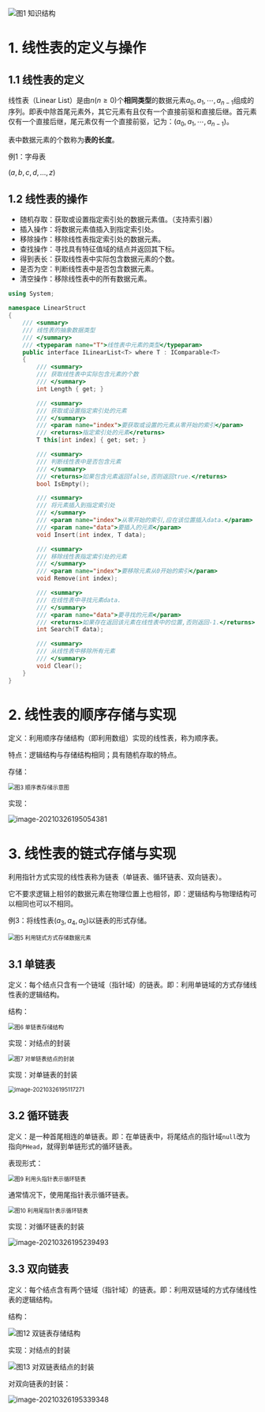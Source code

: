 ![图1 知识结构](https://raw.githubusercontent.com/DaiDuncan/PicUploader/main/img2/20210326192911.png)

# 1. 线性表的定义与操作

## 1.1 线性表的定义

线性表（Linear List）是由$n (n≥0)$个**相同类型**的数据元素$a_0,a_1,⋯,a_{n-1}$组成的序列。即表中除首尾元素外，其它元素有且仅有一个直接前驱和直接后继。首元素仅有一个直接后继，尾元素仅有一个直接前驱，记为：$(a_0,a_1,⋯,a_{n-1})$。

表中数据元素的个数称为**表的长度**。

例1：字母表

$(a,b,c,d,\dots,z)$



## 1.2 线性表的操作

- 随机存取：获取或设置指定索引处的数据元素值。（支持索引器）
- 插入操作：将数据元素值插入到指定索引处。
- 移除操作：移除线性表指定索引处的数据元素。
- 查找操作：寻找具有特征值域的结点并返回其下标。
- 得到表长：获取线性表中实际包含数据元素的个数。
- 是否为空：判断线性表中是否包含数据元素。
- 清空操作：移除线性表中的所有数据元素。

```c++
using System;

namespace LinearStruct
{
    /// <summary>
    /// 线性表的抽象数据类型
    /// </summary>
    /// <typeparam name="T">线性表中元素的类型</typeparam>
    public interface ILinearList<T> where T : IComparable<T>
    {
        /// <summary>
        /// 获取线性表中实际包含元素的个数
        /// </summary>
        int Length { get; }

        /// <summary>
        /// 获取或设置指定索引处的元素
        /// </summary>
        /// <param name="index">要获取或设置的元素从零开始的索引</param>
        /// <returns>指定索引处的元素</returns>
        T this[int index] { get; set; }

        /// <summary>
        /// 判断线性表中是否包含元素
        /// </summary>
        /// <returns>如果包含元素返回false,否则返回true.</returns>
        bool IsEmpty();

        /// <summary>
        /// 将元素插入到指定索引处
        /// </summary>
        /// <param name="index">从零开始的索引,应在该位置插入data.</param>
        /// <param name="data">要插入的元素</param>
        void Insert(int index, T data);

        /// <summary>
        /// 移除线性表指定索引处的元素
        /// </summary>
        /// <param name="index">要移除元素从0开始的索引</param>
        void Remove(int index);

        /// <summary>
        /// 在线性表中寻找元素data.
        /// </summary>
        /// <param name="data">要寻找的元素</param>
        /// <returns>如果存在返回该元素在线性表中的位置,否则返回-1.</returns>
        int Search(T data);

        /// <summary>
        /// 从线性表中移除所有元素
        /// </summary>
        void Clear();
    }
}
```



# 2. 线性表的顺序存储与实现

定义：利用顺序存储结构（即利用数组）实现的线性表，称为顺序表。

特点：逻辑结构与存储结构相同；具有随机存取的特点。

存储：

<img src="https://camo.githubusercontent.com/c69b15617f25945f0783bc95c3e2450f2ee27dffe3b9a3e274f3b16abc88b046/68747470733a2f2f696d672d626c6f672e6373646e696d672e636e2f32303139313231393038313735313638312e706e67" alt="图3 顺序表存储示意图" style="zoom:80%;" />

实现：

![image-20210326195054381](https://raw.githubusercontent.com/DaiDuncan/PicUploader/main/img2/20210326195054.png)



# 3. 线性表的链式存储与实现

利用指针方式实现的线性表称为链表（单链表、循环链表、双向链表）。

它不要求逻辑上相邻的数据元素在物理位置上也相邻，即：逻辑结构与物理结构可以相同也可以不相同。



例3：将线性表$(a_3,a_4,a_5)$以链表的形式存储。

<img src="https://raw.githubusercontent.com/DaiDuncan/PicUploader/main/img2/20210326194847.png" alt="图5 利用链式方式存储数据元素" style="zoom:80%;" />



## 3.1 单链表

定义：每个结点只含有一个链域（指针域）的链表。即：利用单链域的方式存储线性表的逻辑结构。

结构：

<img src="https://raw.githubusercontent.com/DaiDuncan/PicUploader/main/img2/20210326194910.png" alt="图6 单链表存储结构" style="zoom:80%;" />



实现：对结点的封装

<img src="https://raw.githubusercontent.com/DaiDuncan/PicUploader/main/img2/20210326194927.png" alt="图7 对单链表结点的封装" style="zoom:80%;" />



实现：对单链表的封装

<img src="https://raw.githubusercontent.com/DaiDuncan/PicUploader/main/img2/20210326195117.png" alt="image-20210326195117271" style="zoom:80%;" />



## 3.2 循环链表

定义：是一种首尾相连的单链表。即：在单链表中，将尾结点的指针域`null`改为指向`PHead`，就得到单链形式的循环链表。

表现形式：

<img src="https://raw.githubusercontent.com/DaiDuncan/PicUploader/main/img2/20210326195143.png" alt="图9 利用头指针表示循环链表" style="zoom:80%;" />

通常情况下，使用尾指针表示循环链表。

<img src="https://raw.githubusercontent.com/DaiDuncan/PicUploader/main/img2/20210326195151.png" alt="图10 利用尾指针表示循环链表" style="zoom:80%;" />



实现：对循环链表的封装

![image-20210326195239493](https://raw.githubusercontent.com/DaiDuncan/PicUploader/main/img2/20210326195239.png)



## 3.3 双向链表

定义：每个结点含有两个链域（指针域）的链表。即：利用双链域的方式存储线性表的逻辑结构。

结构：

![图12 双链表存储结构](https://raw.githubusercontent.com/DaiDuncan/PicUploader/main/img2/20210326195259.png)



实现：对结点的封装

![图13 对双链表结点的封装](https://raw.githubusercontent.com/DaiDuncan/PicUploader/main/img2/20210326195323.png)

对双向链表的封装：

![image-20210326195339348](https://raw.githubusercontent.com/DaiDuncan/PicUploader/main/img2/20210326195339.png)







